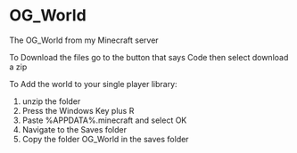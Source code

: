 # OG_World
The OG_World from my Minecraft server

To Download the files go to the button that says Code then select download a zip


To Add the world to your single player library:
1. unzip the folder
2. Press the Windows Key plus R
3. Paste %APPDATA%\.minecraft and select OK
4. Navigate to the Saves folder 
5. Copy the folder OG_World in the saves folder 

